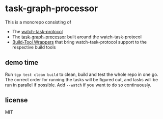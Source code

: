 # task-graph-processor

This is a monorepo consisting of

- The [watch-task-protocol](./watch-task-protocol/)
- The [task-graph-processor](./watch-task-protocol/) built around the watch-task-protocol
- [Build-Tool Wrappers](./build-tools/) that bring watch-task-protocol support to the respective build tools

## demo time

Run `tgp test clean build` to clean, build and test the whole repo in one go. The correct order for running the tasks will be figured out, and tasks will be run in parallel if possible. Add `--watch` if you want to do so continuously.

## license

MIT
